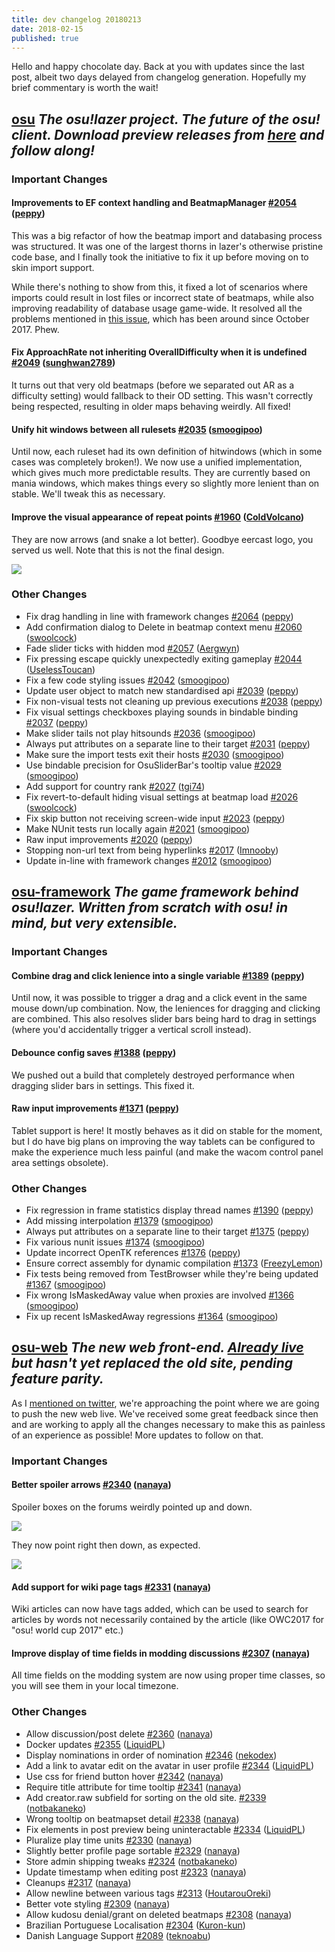 ```yaml
---
title: dev changelog 20180213
date: 2018-02-15
published: true
---
```


Hello and happy chocolate day. Back at you with updates since the last post, albeit two days delayed from changelog generation. Hopefully my brief commentary is worth the wait!

## [osu](https://github.com/ppy/osu) *The osu!lazer project. The future of the osu! client. Download preview releases from [here](https://github.com/ppy/osu/releases) and follow along!*

### Important Changes

#### Improvements to EF context handling and BeatmapManager [\#2054](https://github.com/ppy/osu/pull/2054) ([peppy](https://github.com/peppy))

This was a big refactor of how the beatmap import and databasing process was structured. It was one of the largest thorns in lazer's otherwise pristine code base, and I finally took the initiative to fix it up before moving on to skin import support.

While there's nothing to show from this, it fixed a lot of scenarios where imports could result in lost files or incorrect state of beatmaps, while also improving readability of database usage game-wide. It resolved all the problems mentioned in [this issue](https://github.com/ppy/osu/issues/1386), which has been around since October 2017. Phew.

#### Fix ApproachRate not inheriting OverallDifficulty when it is undefined [\#2049](https://github.com/ppy/osu/pull/2049) ([sunghwan2789](https://github.com/sunghwan2789))

It turns out that very old beatmaps (before we separated out AR as a difficulty setting) would fallback to their OD setting. This wasn't correctly being respected, resulting in older maps behaving weirdly. All fixed!

#### Unify hit windows between all rulesets [\#2035](https://github.com/ppy/osu/pull/2035) ([smoogipoo](https://github.com/smoogipoo))

Until now, each ruleset had its own definition of hitwindows (which in some cases was completely broken!). We now use a unified implementation, which gives much more predictable results. They are currently based on mania windows, which makes things every so slightly more lenient than on stable. We'll tweak this as necessary.

#### Improve the visual appearance of repeat points [\#1960](https://github.com/ppy/osu/pull/1960) ([ColdVolcano](https://github.com/ColdVolcano))

They are now arrows (and snake a lot better). Goodbye eercast logo, you served us well. Note that this is not the final design.

![](https://puu.sh/zofKI/792551c91d.png)

### Other Changes

- Fix drag handling in line with framework changes [\#2064](https://github.com/ppy/osu/pull/2064) ([peppy](https://github.com/peppy))
- Add confirmation dialog to Delete in beatmap context menu [\#2060](https://github.com/ppy/osu/pull/2060) ([swoolcock](https://github.com/swoolcock))
- Fade slider ticks with hidden mod [\#2057](https://github.com/ppy/osu/pull/2057) ([Aergwyn](https://github.com/Aergwyn))
- Fix pressing escape quickly unexpectedly exiting gameplay [\#2044](https://github.com/ppy/osu/pull/2044) ([UselessToucan](https://github.com/UselessToucan))
- Fix a few code styling issues [\#2042](https://github.com/ppy/osu/pull/2042) ([smoogipoo](https://github.com/smoogipoo))
- Update user object to match new standardised api [\#2039](https://github.com/ppy/osu/pull/2039) ([peppy](https://github.com/peppy))
- Fix non-visual tests not cleaning up previous executions [\#2038](https://github.com/ppy/osu/pull/2038) ([peppy](https://github.com/peppy))
- Fix visual settings checkboxes playing sounds in bindable binding [\#2037](https://github.com/ppy/osu/pull/2037) ([peppy](https://github.com/peppy))
- Make slider tails not play hitsounds [\#2036](https://github.com/ppy/osu/pull/2036) ([smoogipoo](https://github.com/smoogipoo))
- Always put attributes on a separate line to their target [\#2031](https://github.com/ppy/osu/pull/2031) ([peppy](https://github.com/peppy))
- Make sure the import tests exit their hosts [\#2030](https://github.com/ppy/osu/pull/2030) ([smoogipoo](https://github.com/smoogipoo))
- Use bindable precision for OsuSliderBar's tooltip value [\#2029](https://github.com/ppy/osu/pull/2029) ([smoogipoo](https://github.com/smoogipoo))
- Add support for country rank [\#2027](https://github.com/ppy/osu/pull/2027) ([tgi74](https://github.com/tgi74))
- Fix revert-to-default hiding visual settings at beatmap load [\#2026](https://github.com/ppy/osu/pull/2026) ([swoolcock](https://github.com/swoolcock))
- Fix skip button not receiving screen-wide input [\#2023](https://github.com/ppy/osu/pull/2023) ([peppy](https://github.com/peppy))
- Make NUnit tests run locally again [\#2021](https://github.com/ppy/osu/pull/2021) ([smoogipoo](https://github.com/smoogipoo))
- Raw input improvements [\#2020](https://github.com/ppy/osu/pull/2020) ([peppy](https://github.com/peppy))
- Stopping non-url text from being hyperlinks [\#2017](https://github.com/ppy/osu/pull/2017) ([Imnooby](https://github.com/Imnooby))
- Update in-line with framework changes [\#2012](https://github.com/ppy/osu/pull/2012) ([smoogipoo](https://github.com/smoogipoo))

## [osu-framework](https://github.com/ppy/osu-framework) *The game framework behind osu!lazer. Written from scratch with osu! in mind, but very extensible.*

### Important Changes

#### Combine drag and click lenience into a single variable [\#1389](https://github.com/ppy/osu-framework/pull/1389) ([peppy](https://github.com/peppy))

Until now, it was possible to trigger a drag and a click event in the same mouse down/up combination. Now, the leniences for dragging and clicking are combined. This also resolves slider bars being hard to drag in settings (where you'd accidentally trigger a vertical scroll instead).

#### Debounce config saves [\#1388](https://github.com/ppy/osu-framework/pull/1388) ([peppy](https://github.com/peppy))

We pushed out a build that completely destroyed performance when dragging slider bars in settings. This fixed it.

#### Raw input improvements [\#1371](https://github.com/ppy/osu-framework/pull/1371) ([peppy](https://github.com/peppy))

Tablet support is here! It mostly behaves as it did on stable for the moment, but I do have big plans on improving the way tablets can be configured to make the experience much less painful (and make the wacom control panel area settings obsolete).

### Other Changes

- Fix regression in frame statistics display thread names [\#1390](https://github.com/ppy/osu-framework/pull/1390) ([peppy](https://github.com/peppy))
- Add missing interpolation [\#1379](https://github.com/ppy/osu-framework/pull/1379) ([smoogipoo](https://github.com/smoogipoo))
- Always put attributes on a separate line to their target [\#1375](https://github.com/ppy/osu-framework/pull/1375) ([peppy](https://github.com/peppy))
- Fix various nunit issues [\#1374](https://github.com/ppy/osu-framework/pull/1374) ([smoogipoo](https://github.com/smoogipoo))
- Update incorrect OpenTK references [\#1376](https://github.com/ppy/osu-framework/pull/1376) ([peppy](https://github.com/peppy))
- Ensure correct assembly for dynamic compilation [\#1373](https://github.com/ppy/osu-framework/pull/1373) ([FreezyLemon](https://github.com/FreezyLemon))
- Fix tests being removed from TestBrowser while they're being updated [\#1367](https://github.com/ppy/osu-framework/pull/1367) ([smoogipoo](https://github.com/smoogipoo))
- Fix wrong IsMaskedAway value when proxies are involved [\#1366](https://github.com/ppy/osu-framework/pull/1366) ([smoogipoo](https://github.com/smoogipoo))
- Fix up recent IsMaskedAway regressions [\#1364](https://github.com/ppy/osu-framework/pull/1364) ([smoogipoo](https://github.com/smoogipoo))

## [osu-web](https://github.com/ppy/osu-web) *The new web front-end. [Already live](https://osu.ppy.sh/home) but hasn't yet replaced the old site, pending feature parity.*

As I [mentioned on twitter](https://twitter.com/ppy/status/963610285566132224), we're approaching the point where we are going to push the new web live. We've received some great feedback since then and are working to apply all the changes necessary to make this as painless of an experience as possible! More updates to follow on that.

### Important Changes

#### Better spoiler arrows [\#2340](https://github.com/ppy/osu-web/pull/2340) ([nanaya](https://github.com/nanaya))

Spoiler boxes on the forums weirdly pointed up and down.

![](https://puu.sh/zoggF/e528c0c04f.png)

They now point right then down, as expected.

![](https://puu.sh/zoghm/7ceccad9e4.png)

#### Add support for wiki page tags [\#2331](https://github.com/ppy/osu-web/pull/2331) ([nanaya](https://github.com/nanaya))

Wiki articles can now have tags added, which can be used to search for articles by words not necessarily contained by the article (like OWC2017 for "osu! world cup 2017" etc.)

#### Improve display of time fields in modding discussions [\#2307](https://github.com/ppy/osu-web/pull/2307) ([nanaya](https://github.com/nanaya))

All time fields on the modding system are now using proper time classes, so you will see them in your local timezone.

### Other Changes

- Allow discussion/post delete [\#2360](https://github.com/ppy/osu-web/pull/2360) ([nanaya](https://github.com/nanaya))
- Docker updates [\#2355](https://github.com/ppy/osu-web/pull/2355) ([LiquidPL](https://github.com/LiquidPL))
- Display nominations in order of nomination [\#2346](https://github.com/ppy/osu-web/pull/2346) ([nekodex](https://github.com/nekodex))
- Add a link to avatar edit on the avatar in user profile [\#2344](https://github.com/ppy/osu-web/pull/2344) ([LiquidPL](https://github.com/LiquidPL))
- Use css for friend button hover [\#2342](https://github.com/ppy/osu-web/pull/2342) ([nanaya](https://github.com/nanaya))
- Require title attribute for time tooltip [\#2341](https://github.com/ppy/osu-web/pull/2341) ([nanaya](https://github.com/nanaya))
- Add creator.raw subfield for sorting on the old site. [\#2339](https://github.com/ppy/osu-web/pull/2339) ([notbakaneko](https://github.com/notbakaneko))
- Wrong tooltip on beatmapset detail [\#2338](https://github.com/ppy/osu-web/pull/2338) ([nanaya](https://github.com/nanaya))
- Fix elements in post preview being uninteractable [\#2334](https://github.com/ppy/osu-web/pull/2334) ([LiquidPL](https://github.com/LiquidPL))
- Pluralize play time units [\#2330](https://github.com/ppy/osu-web/pull/2330) ([nanaya](https://github.com/nanaya))
- Slightly better profile page sortable [\#2329](https://github.com/ppy/osu-web/pull/2329) ([nanaya](https://github.com/nanaya))
- Store admin shipping tweaks [\#2324](https://github.com/ppy/osu-web/pull/2324) ([notbakaneko](https://github.com/notbakaneko))
- Update timestamp when editing post [\#2323](https://github.com/ppy/osu-web/pull/2323) ([nanaya](https://github.com/nanaya))
- Cleanups [\#2317](https://github.com/ppy/osu-web/pull/2317) ([nanaya](https://github.com/nanaya))
- Allow newline between various tags [\#2313](https://github.com/ppy/osu-web/pull/2313) ([HoutarouOreki](https://github.com/HoutarouOreki))
- Better vote styling [\#2309](https://github.com/ppy/osu-web/pull/2309) ([nanaya](https://github.com/nanaya))
- Allow kudosu denial/grant on deleted beatmaps [\#2308](https://github.com/ppy/osu-web/pull/2308) ([nanaya](https://github.com/nanaya))
- Brazilian Portuguese Localisation [\#2304](https://github.com/ppy/osu-web/pull/2304) ([Kuron-kun](https://github.com/Kuron-kun))
- Danish Language Support [\#2089](https://github.com/ppy/osu-web/pull/2089) ([teknoabu](https://github.com/teknoabu))
